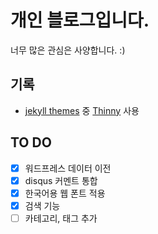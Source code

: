 # 개인 블로그입니다.

너무 많은 관심은 사양합니다. :)

## 기록

* [jekyll themes](https://github.com/jekyll/jekyll/wiki/Themes) 중 [Thinny](http://camporez.github.io/) 사용

## TO DO

* [x] 워드프레스 데이터 이전
* [x] disqus 커멘트 통합
* [x] 한국어용 웹 폰트 적용
* [x] 검색 기능
* [ ] 카테고리, 태그 추가
